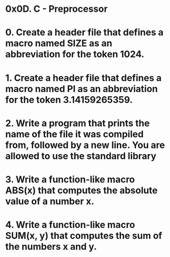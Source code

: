# 0x0D. C - Preprocessor
# 0. Create a header file that defines a macro named SIZE as an abbreviation for the token 1024.
# 1. Create a header file that defines a macro named PI as an abbreviation for the token 3.14159265359.
# 2. Write a program that prints the name of the file it was compiled from, followed by a new line.   You are allowed to use the standard library
# 3. Write a function-like macro ABS(x) that computes the absolute value of a number x.
# 4. Write a function-like macro SUM(x, y) that computes the sum of the numbers x and y.
